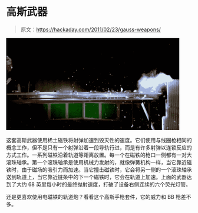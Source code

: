 # 高斯武器

> 原文：<https://hackaday.com/2011/02/23/gauss-weapons/>

![](img/52f9c764587f41f0ac996dfb187fdca4.png "gauss-gun")

这套高斯武器使用稀土磁铁将射弹加速到毁灭性的速度。它们使用与线圈枪相同的概念工作，但不是只有一个射弹沿着一段导轨行进，而是有许多射弹以连锁反应的方式工作。一系列磁铁沿着轨道等距离放置。每一个在磁铁的枪口一侧都有一对大滚珠轴承。第一个滚珠轴承是使用机械力发射的，就像弹簧机构一样，当它靠近磁铁时，由于磁场的吸引力而加速。当它撞击磁铁时，它会将另一侧的一个滚珠轴承送到轨道上，当它靠近链条中的下一个磁铁时，它会在轨道上加速。上面的武器达到了大约 68 英里每小时的最终抛射速度，打破了设备右侧连续的六个荧光灯管。

还是更喜欢使用电磁铁的轨道炮？看看这个高斯手枪套件，它的威力和 BB 枪差不多。
